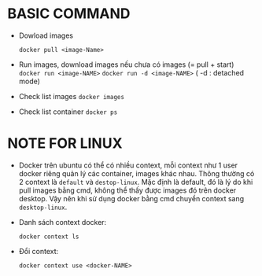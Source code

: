 # BASIC COMMAND
- Dowload images 

    `docker pull <image-Name>`

- Run images, download images nếu chưa có images (= pull + start)
	`docker run <image-NAME>`
	`docker run -d <image-NAME>`	( -d : detached mode)
- Check list images `docker images`
- Check list container `docker ps`

# NOTE FOR LINUX

- Docker trên ubuntu có thể có nhiều context, mỗi context như 1 user docker riêng quản lý các container, images khác nhau. Thông thường có 2 context là `default` và `destop-linux`. Mặc định là default, đó là lý do khi pull images bằng cmd, không thể thấy được images đó trên docker desktop. Vậy nên khi sử dụng docker bằng cmd chuyển context sang `desktop-linux`.
- Danh sách context docker: 	
	
    `docker context ls`
- Đổi context:
	
    `docker context use <docker-NAME>`

